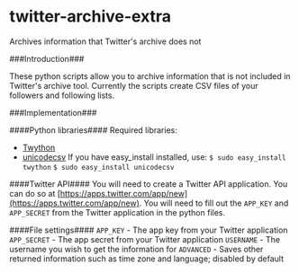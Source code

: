 twitter-archive-extra
=====================

Archives information that Twitter's archive does not

###Introduction###

These python scripts allow you to archive information that is not included in Twitter's archive tool.
Currently the scripts create CSV files of your followers and following lists.

###Implementation###

####Python libraries####
Required libraries:
* [Twython](https://github.com/ryanmcgrath/twython)
* [unicodecsv](https://github.com/jdunck/python-unicodecsv)
If you have easy_install installed, use:
```$ sudo easy_install twython```
```$ sudo easy_install unicodecsv```

####Twitter API####
You will need to create a Twitter API application.
You can do so at [https://apps.twitter.com/app/new](https://apps.twitter.com/app/new).
You will need to fill out the ```APP_KEY``` and ```APP_SECRET``` from the Twitter application in the python files.

####File settings####
```APP_KEY``` - The app key from your Twitter application
```APP_SECRET``` - The app secret from your Twitter application
```USERNAME``` - The username you wish to get the information for
```ADVANCED``` - Saves other returned information such as time zone and language; disabled by default
